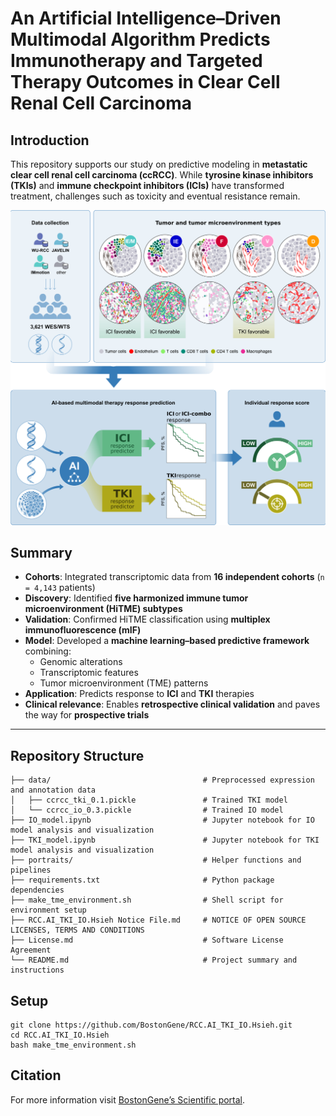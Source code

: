 #  An Artificial Intelligence–Driven Multimodal Algorithm Predicts Immunotherapy and Targeted Therapy Outcomes in Clear Cell Renal Cell Carcinoma

##  Introduction

This repository supports our study on predictive modeling in **metastatic clear cell renal cell carcinoma (ccRCC)**. While **tyrosine kinase inhibitors (TKIs)** and **immune checkpoint inhibitors (ICIs)** have transformed treatment, challenges such as toxicity and eventual resistance remain.

![graphical abstract](Figure/GA_actual.png)


##  Summary

- **Cohorts**: Integrated transcriptomic data from **16 independent cohorts** (`n = 4,143` patients)
- **Discovery**: Identified **five harmonized immune tumor microenvironment (HiTME) subtypes**
- **Validation**: Confirmed HiTME classification using **multiplex immunofluorescence (mIF)**
- **Model**: Developed a **machine learning–based predictive framework** combining:
  - Genomic alterations  
  - Transcriptomic features  
  - Tumor microenvironment (TME) patterns  
- **Application**: Predicts response to **ICI** and **TKI** therapies  
- **Clinical relevance**: Enables **retrospective clinical validation** and paves the way for **prospective trials**

---

##  Repository Structure

```text
├── data/                                  # Preprocessed expression and annotation data
│   ├── ccrcc_tki_0.1.pickle               # Trained TKI model
│   └── ccrcc_io_0.3.pickle                # Trained IO model
├── IO_model.ipynb                         # Jupyter notebook for IO model analysis and visualization
├── TKI_model.ipynb                        # Jupyter notebook for TKI model analysis and visualization
├── portraits/                             # Helper functions and pipelines
├── requirements.txt                       # Python package dependencies
├── make_tme_environment.sh                # Shell script for environment setup
├── RCC.AI_TKI_IO.Hsieh Notice File.md     # NOTICE OF OPEN SOURCE LICENSES, TERMS AND CONDITIONS
├── License.md                             # Software License Agreement
└── README.md                              # Project summary and instructions

```

## Setup

```
git clone https://github.com/BostonGene/RCC.AI_TKI_IO.Hsieh.git
cd RCC.AI_TKI_IO.Hsieh
bash make_tme_environment.sh
```

## Citation
For more information visit [BostonGene’s Scientific portal](https://science.bostongene.com/).
